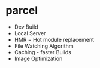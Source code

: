 # parcel

- Dev Build
- Local Server
- HMR = Hot module replacement
- File Watching Algorithm 
- Caching - faster Builds
- Image Optimization